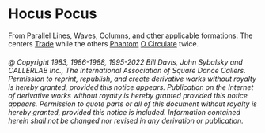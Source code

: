 
# Hocus Pocus

From Parallel Lines, Waves, Columns, and other applicable formations: The
centers [Trade](../b2/trade.md) while the others [Phantom](../c1/phantom_formation.md)
[O Circulate](../c1/o_formation.md) twice.

###### @ Copyright 1983, 1986-1988, 1995-2022 Bill Davis, John Sybalsky and CALLERLAB Inc., The International Association of Square Dance Callers. Permission to reprint, republish, and create derivative works without royalty is hereby granted, provided this notice appears. Publication on the Internet of derivative works without royalty is hereby granted provided this notice appears. Permission to quote parts or all of this document without royalty is hereby granted, provided this notice is included. Information contained herein shall not be changed nor revised in any derivation or publication.
